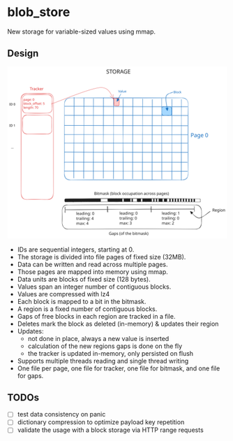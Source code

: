 # blob_store

New storage for variable-sized values using mmap.

## Design

![Storage concepts](./storage-concepts.svg)

- IDs are sequential integers, starting at 0.
- The storage is divided into file pages of fixed size (32MB).
- Data can be written and read across multiple pages.
- Those pages are mapped into memory using mmap.
- Data units are blocks of fixed size (128 bytes).
- Values span an integer number of contiguous blocks.
- Values are compressed with lz4
- Each block is mapped to a bit in the bitmask.
- A region is a fixed number of contiguous blocks.
- Gaps of free blocks in each region are tracked in a file.
- Deletes mark the block as deleted (in-memory) & updates their region
- Updates:
  - not done in place, always a new value is inserted
  - calculation of the new regions gaps is done on the fly
  - the tracker is updated in-memory, only persisted on flush
- Supports multiple threads reading and single thread writing
- One file per page, one file for tracker, one file for bitmask, and one file for gaps.


## TODOs

- [ ] test data consistency on panic
- [ ] dictionary compression to optimize payload key repetition
- [ ] validate the usage with a block storage via HTTP range requests

